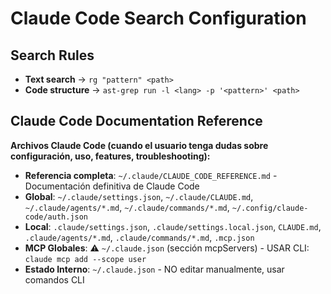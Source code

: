 # Claude Code Search Configuration

## Search Rules

- **Text search** → `rg "pattern" <path>`
- **Code structure** → `ast-grep run -l <lang> -p '<pattern>' <path>`

## Claude Code Documentation Reference

**Archivos Claude Code (cuando el usuario tenga dudas sobre configuración, uso, features, troubleshooting):**
- **Referencia completa**: `~/.claude/CLAUDE_CODE_REFERENCE.md` - Documentación definitiva de Claude Code
- **Global**: `~/.claude/settings.json`, `~/.claude/CLAUDE.md`, `~/.claude/agents/*.md`, `~/.claude/commands/*.md`, `~/.config/claude-code/auth.json`
- **Local**: `.claude/settings.json`, `.claude/settings.local.json`, `CLAUDE.md`, `.claude/agents/*.md`, `.claude/commands/*.md`, `.mcp.json`
- **MCP Globales**: ⚠️ `~/.claude.json` (sección mcpServers) - USAR CLI: `claude mcp add --scope user`
- **Estado Interno**: `~/.claude.json` - NO editar manualmente, usar comandos CLI
